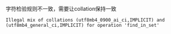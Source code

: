字符检验规则不一致，需要让collation保持一致

```
Illegal mix of collations (utf8mb4_0900_ai_ci,IMPLICIT) and (utf8mb4_general_ci,IMPLICIT) for operation 'find_in_set'

```

